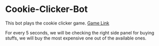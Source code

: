 # Cookie-Clicker-Bot
This bot plays the cookie clicker game.
[Game Link](http://orteil.dashnet.org/experiments/cookie/ "Game link")

For every 5 seconds, we will be checking the right side panel for buying stuffs, we will buy the most expensive one out of the available ones.
 
